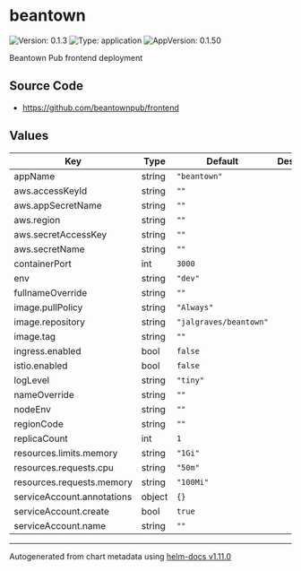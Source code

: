 # beantown

![Version: 0.1.3](https://img.shields.io/badge/Version-0.1.3-informational?style=flat-square) ![Type: application](https://img.shields.io/badge/Type-application-informational?style=flat-square) ![AppVersion: 0.1.50](https://img.shields.io/badge/AppVersion-0.1.50-informational?style=flat-square)

Beantown Pub frontend deployment

## Source Code

* <https://github.com/beantownpub/frontend>

## Values

| Key | Type | Default | Description |
|-----|------|---------|-------------|
| appName | string | `"beantown"` |  |
| aws.accessKeyId | string | `""` |  |
| aws.appSecretName | string | `""` |  |
| aws.region | string | `""` |  |
| aws.secretAccessKey | string | `""` |  |
| aws.secretName | string | `""` |  |
| containerPort | int | `3000` |  |
| env | string | `"dev"` |  |
| fullnameOverride | string | `""` |  |
| image.pullPolicy | string | `"Always"` |  |
| image.repository | string | `"jalgraves/beantown"` |  |
| image.tag | string | `""` |  |
| ingress.enabled | bool | `false` |  |
| istio.enabled | bool | `false` |  |
| logLevel | string | `"tiny"` |  |
| nameOverride | string | `""` |  |
| nodeEnv | string | `""` |  |
| regionCode | string | `""` |  |
| replicaCount | int | `1` |  |
| resources.limits.memory | string | `"1Gi"` |  |
| resources.requests.cpu | string | `"50m"` |  |
| resources.requests.memory | string | `"100Mi"` |  |
| serviceAccount.annotations | object | `{}` |  |
| serviceAccount.create | bool | `true` |  |
| serviceAccount.name | string | `""` |  |

----------------------------------------------
Autogenerated from chart metadata using [helm-docs v1.11.0](https://github.com/norwoodj/helm-docs/releases/v1.11.0)
